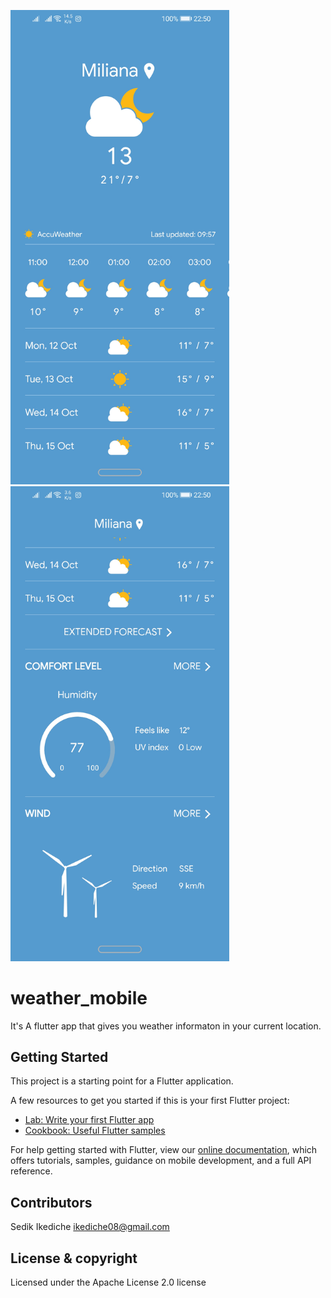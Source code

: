 
<img src="images/app_screenshot_one.jpg" width="350" />                <img src="images/app_screenshot_two.jpg" width="350" />

# weather_mobile

It's A flutter app that gives you weather informaton in your current location.

## Getting Started

This project is a starting point for a Flutter application.

A few resources to get you started if this is your first Flutter project:

- [Lab: Write your first Flutter app](https://flutter.dev/docs/get-started/codelab)
- [Cookbook: Useful Flutter samples](https://flutter.dev/docs/cookbook)

For help getting started with Flutter, view our
[online documentation](https://flutter.dev/docs), which offers tutorials,
samples, guidance on mobile development, and a full API reference.

## Contributors

Sedik Ikediche ikediche08@gmail.com

## License & copyright

Licensed under the Apache License 2.0 license
